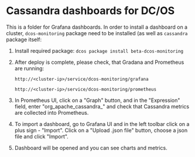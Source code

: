 # Cassandra dashboards for DC/OS

This is a folder for Grafana dashboards. In order to install a dashboard on a cluster, `dcos-monitoring` package need to be installed (as well as `cassandra` package itself:

1. Install required package: `dcos package install beta-dcos-monitoring`
2. After deploy is complete, please check, that Gradana and Prometheus are running:

    `http://<cluster-ip>/service/dcos-monitoring/grafana`

    `http://<cluster-ip>/service/dcos-monitoring/prometheus`

3. In Prometheus UI, click on a "Graph" button, and in the "Expression" field, enter "org_apache_cassandra_" and check that Cassandra metrics are collected into Prometheus.

4. To import a dashboard, go to Grafana UI and in the left toolbar click on a plus sign - "Import". Click on a "Upload .json file" button, choose a json file and click "Import".
   
5. Dashboard will be opened and you can see charts and metrics.